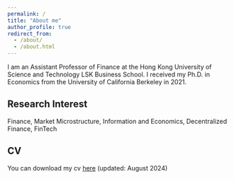 ```yaml
---
permalink: /
title: "About me"
author_profile: true
redirect_from: 
  - /about/
  - /about.html
---
```


I am an Assistant Professor of Finance at the Hong Kong University of Science and Technology LSK Business School. I received my Ph.D. in Economics from the University of California Berkeley in 2021. 

Research Interest
---
Finance, Market Microstructure, Information and Economics, Decentralized Finance, FinTech

CV
---
You can download my cv <a href="https://www.dropbox.com/scl/fi/jk88kp0nl97m21nq582q2/CV.pdf?rlkey=sgbcbzmekzxt3aanvjls1nc8p&dl=0">here</a> (updated: August 2024)
